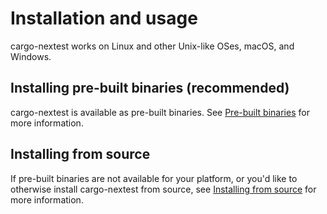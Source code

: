 # Installation and usage

cargo-nextest works on Linux and other Unix-like OSes, macOS, and Windows.

## Installing pre-built binaries (recommended)

cargo-nextest is available as pre-built binaries. See [Pre-built binaries](pre-built-binaries.md) for more information.

## Installing from source

If pre-built binaries are not available for your platform, or you'd like to otherwise install cargo-nextest from source, see [Installing from source](installing-from-source.md) for more information.
